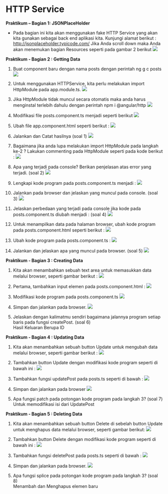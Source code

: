 # HTTP Service

**Praktikum – Bagian 1: JSONPlaceHolder**

- Pada bagian ini kita akan menggunakan fake HTTP Service yang akan kita gunakan sebagai back end aplikasi kita. Kunjungi alamat berikut : http://jsonplaceholder.typicode.com/
Jika Anda scroll down maka Anda akan menemukan bagian Resources seperti pada gambar 2 berikut 
![](image/Jobsheet9/1.png)

**Praktikum - Bagian 2 : Getting Data**
1. Buat component baru dengan nama posts dengan perintah ng g c posts
 ![](image/Jobsheet9/2.png)

2. Untuk menggunakan HTTPService, kita perlu melakukan import HttpModule pada app.module.ts.
![](image/Jobsheet9/2a.png)

3. Jika HttpModule tidak muncul secara otomatis maka anda harus menginstal terlebih dahulu dengan perintah npm i @angular/http
![](image/Jobsheet9/3.png)

4. Modifikasi file posts.component.ts menjadi seperti berikut
![](image/Jobsheet9/4.png)

5. Ubah file app.component.html seperti berikut :
 ![](image/Jobsheet9/5.png)

6. Jalankan dan Catat hasilnya (soal 1)
 ![](image/Jobsheet9/7.png)

7. Bagaimana jika anda lupa melakukan import HttpModule pada langkah ke-2 ? Lakukan commenting pada HttpModule seperti pada kode berikut :
 ![](image/Jobsheet9/8.png)

8. Apa yang terjadi pada console? Berikan penjelasan atas error yang terjadi. (soal 2)
 ![](image/Jobsheet9/9.png)

9. Lengkapi kode program pada posts.component.ts menjadi :
  ![](image/Jobsheet9/10.png)

10.  Jalankan pada browser dan jelaskan yang muncul pada console. (soal 3)
![](image/Jobsheet9/11.png)

11. Jelaskan perbedaan yang terjadi pada console jika kode pada posts.component.ts diubah menjadi : (soal 4)
![](image/Jobsheet9/12.png)

12. Untuk menampilkan data pada halaman browser, ubah kode program pada posts.component.html seperti berikut :
![](image/Jobsheet9/14.png)

13. Ubah kode program pada posts.component.ts :
![](image/Jobsheet9/15.png)

14. Jalankan dan jelaskan apa yang muncul pada browser. (soal 5)
![](image/Jobsheet9/17.png)

**Praktikum - Bagian 3 : Creating Data**

1. Kita akan menambahkan sebuah text area untuk memasukkan data melalui browser, seperti gambar berikut :
![](image/Jobsheet9/20.png)

2. Pertama, tambahkan input elemen pada posts.component.html :
 ![](image/Jobsheet9/21.png)

3. Modifikasi kode program pada posts.component.ts 
![](image/Jobsheet9/22.png)

4. Simpan dan jalankan pada browser.
![](image/Jobsheet9/13.png)

5. Jelaskan dengan kalimatmu sendiri bagaimana jalannya program setiap baris pada fungsi createPost. (soal 6)
<br> Hasil Keluaran Berupa ID

**Praktikum - Bagian 4 : Updating Data**

1. Kita akan menambahkan sebuah button Update untuk mengubah data melalui browser, seperti gambar berikut :
![](image/Jobsheet9/29.png)

2. Tambahkan button Update dengan modifikasi kode program seperti di bawah ini :
![](image/Jobsheet9/21.png)

3. Tambahkan fungsi updatePost pada posts.ts seperti di bawah :
![](image/Jobsheet9/22.png)

4. Simpan dan jalankan pada browser
![](image/Jobsheet9/23.png)

5. Apa fungsi patch pada potongan kode program pada langkah 3? (soal 7)
<br> Untuk memodifikasi isi dari UpdatePost

**Praktikum - Bagian 5 : Deleting Data**
1. Kita akan menambahkan sebuah button Delete di sebelah button Update untuk menghapus data melalui browser, seperti gambar berikut:
![](image/Jobsheet9/26.png)

2. Tambahkan button Delete dengan modifikasi kode program seperti di bawah ini :
![](image/Jobsheet9/24.png)

3. Tambahkan fungsi deletePost pada posts.ts seperti di bawah :
![](image/Jobsheet9/25.png)

4. Simpan dan jalankan pada browser.
![](image/Jobsheet9/28.png)

5. Apa fungsi splice pada potongan kode program pada langkah 3? (soal 8)
<br> Menambah dan Menghapus elemen baru 
